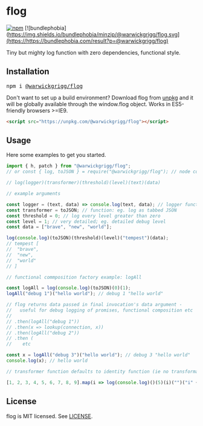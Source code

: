 # flog

[![npm](https://img.shields.io/npm/v/@warwickgrigg/flog.svg)](https://www.npmjs.org/package/@warwickgrigg/flog)
[![bundlephobia](https://img.shields.io/bundlephobia/minzip/@warwickgrigg/flog.svg](https://https://bundlephobia.com/result?p=@warwickgrigg/flog)

Tiny but mighty log function with zero dependencies, functional style.

## Installation

<pre>
npm i <a href=https://www.npmjs.com/package/@warwickgrigg/flog>@warwickgrigg/flog</a>
</pre>

Don't want to set up a build environment? Download flog from [unpkg](https://unpkg.com/@warwickgrigg/flog) and it will be globally available through the window.flog object. Works in ES5-friendly browsers >=IE9.

```html
<script src="https://unpkg.com/@warwickgrigg/flog"></script>
```

## Usage

Here some examples to get you started. 

```jsx
import { h, patch } from "@warwickgrigg/flog";
// or const { log, toJSON } = require("@warwickgrigg/flog"); // node common js

// log(logger)(transformer)(threshold)(level)(text)(data)

// example arguments

const logger = (text, data) => console.log(text, data); // logger function
const transformer = toJSON; // function: eg. log as tabbed JSON
const threshold = 0; // log every level greater than zero
const level = 1; // very detailed; eg. detailed debug level
const data = ["brave", "new", "world"];

log(console.log)(toJSON)(threshold)(level)("tempest")(data);
// tempest [
//  "brave",
//  "new",
//  "world"
// ]

// functional commposition factory example: logAll

const logAll = log(console.log)(toJSON)(0)(1);
logAll("debug 1")("hello world"); // debug 1 "hello world"

// flog returns data passed in final invocation's data argument -
//   useful for debug logging of promises, functional composition etc
//
// .then(logAll("debug 1"))
// .then(x => lookup(connection, x))
// .then(logAll("debug 2"))
// .then (
//    etc

const x = logAll("debug 3")("hello world"); // debug 3 "hello world"
console.log(x); // hello world

// transformer function defaults to identity function (ie no transformation)

[1, 2, 3, 4, 5, 6, 7, 8, 9].map(i => log(console.log)()(5)(i)("")("i" + i)); // i6 i7 i8 i9

```

## License

flog is MIT licensed. See [LICENSE](/LICENSE.md).